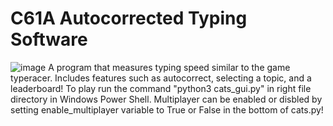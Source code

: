 # C61A Autocorrected Typing Software
![image](https://user-images.githubusercontent.com/25497318/183310090-bdecc835-290f-4d20-a23f-b4b267ae4b88.png)
A program that measures typing speed similar to the game typeracer. Includes features such as autocorrect, selecting a topic, and a leaderboard! 
To play run the command "python3 cats_gui.py" in right file directory in Windows Power Shell.
Multiplayer can be enabled or disbled by setting enable_multiplayer variable to True or False in the bottom of cats.py!
